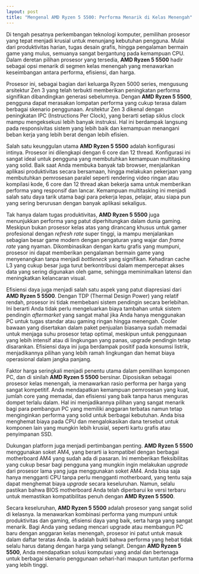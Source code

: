 ```yaml
---
layout: post
title: "Mengenal AMD Ryzen 5 5500: Performa Menarik di Kelas Menengah"
---
```


Di tengah pesatnya perkembangan teknologi komputer, pemilihan prosesor yang tepat menjadi krusial untuk menunjang kebutuhan pengguna. Mulai dari produktivitas harian, tugas desain grafis, hingga pengalaman bermain game yang mulus, semuanya sangat bergantung pada kemampuan CPU. Dalam deretan pilihan prosesor yang tersedia, **AMD Ryzen 5 5500** hadir sebagai opsi menarik di segmen kelas menengah yang menawarkan keseimbangan antara performa, efisiensi, dan harga.

Prosesor ini, sebagai bagian dari keluarga Ryzen 5000 series, mengusung arsitektur Zen 3 yang telah terbukti memberikan peningkatan performa signifikan dibandingkan generasi sebelumnya. Dengan **AMD Ryzen 5 5500**, pengguna dapat merasakan lompatan performa yang cukup terasa dalam berbagai skenario penggunaan. Arsitektur Zen 3 dikenal dengan peningkatan IPC (Instructions Per Clock), yang berarti setiap siklus clock mampu mengeksekusi lebih banyak instruksi. Hal ini berdampak langsung pada responsivitas sistem yang lebih baik dan kemampuan menangani beban kerja yang lebih berat dengan lebih efisien.

Salah satu keunggulan utama **AMD Ryzen 5 5500** adalah konfigurasi intinya. Prosesor ini dilengkapi dengan 6 core dan 12 thread. Konfigurasi ini sangat ideal untuk pengguna yang membutuhkan kemampuan multitasking yang solid. Baik saat Anda membuka banyak tab browser, menjalankan aplikasi produktivitas secara bersamaan, hingga melakukan pekerjaan yang membutuhkan pemrosesan paralel seperti rendering video ringan atau kompilasi kode, 6 core dan 12 thread akan bekerja sama untuk memberikan performa yang responsif dan lancar. Kemampuan multitasking ini menjadi salah satu daya tarik utama bagi para pekerja lepas, pelajar, atau siapa pun yang sering berurusan dengan banyak aplikasi sekaligus.

Tak hanya dalam tugas produktivitas, **AMD Ryzen 5 5500** juga menunjukkan performa yang patut diperhitungkan dalam dunia gaming. Meskipun bukan prosesor kelas atas yang dirancang khusus untuk gamer profesional dengan *refresh rate* super tinggi, ia mampu menjalankan sebagian besar game modern dengan pengaturan yang wajar dan *frame rate* yang nyaman. Dikombinasikan dengan kartu grafis yang mumpuni, prosesor ini dapat memberikan pengalaman bermain game yang menyenangkan tanpa menjadi *bottleneck* yang signifikan. Kehadiran cache L3 yang cukup besar juga turut berkontribusi dalam mempercepat akses data yang sering digunakan oleh game, sehingga meminimalkan latensi dan meningkatkan kelancaran visual.

Efisiensi daya juga menjadi salah satu aspek yang patut diapresiasi dari **AMD Ryzen 5 5500**. Dengan TDP (Thermal Design Power) yang relatif rendah, prosesor ini tidak membebani sistem pendingin secara berlebihan. Ini berarti Anda tidak perlu mengeluarkan biaya tambahan untuk sistem pendingin *aftermarket* yang sangat mahal jika Anda hanya menggunakan PC untuk tugas standar atau gaming ringan hingga menengah. Cooler bawaan yang disertakan dalam paket penjualan biasanya sudah memadai untuk menjaga suhu prosesor tetap optimal, meskipun untuk penggunaan yang lebih intensif atau di lingkungan yang panas, upgrade pendingin tetap disarankan. Efisiensi daya ini juga berdampak positif pada konsumsi listrik, menjadikannya pilihan yang lebih ramah lingkungan dan hemat biaya operasional dalam jangka panjang.

Faktor harga seringkali menjadi penentu utama dalam pemilihan komponen PC, dan di sinilah **AMD Ryzen 5 5500** bersinar. Diposisikan sebagai prosesor kelas menengah, ia menawarkan rasio performa per harga yang sangat kompetitif. Anda mendapatkan kemampuan pemrosesan yang kuat, jumlah core yang memadai, dan efisiensi yang baik tanpa harus menguras dompet terlalu dalam. Hal ini menjadikannya pilihan yang sangat menarik bagi para pembangun PC yang memiliki anggaran terbatas namun tetap menginginkan performa yang solid untuk berbagai kebutuhan. Anda bisa menghemat biaya pada CPU dan mengalokasikan dana tersebut untuk komponen lain yang mungkin lebih krusial, seperti kartu grafis atau penyimpanan SSD.

Dukungan platform juga menjadi pertimbangan penting. **AMD Ryzen 5 5500** menggunakan soket AM4, yang berarti ia kompatibel dengan berbagai motherboard AM4 yang sudah ada di pasaran. Ini memberikan fleksibilitas yang cukup besar bagi pengguna yang mungkin ingin melakukan *upgrade* dari prosesor lama yang juga menggunakan soket AM4. Anda bisa saja hanya mengganti CPU tanpa perlu mengganti motherboard, yang tentu saja dapat menghemat biaya *upgrade* secara keseluruhan. Namun, selalu pastikan bahwa BIOS motherboard Anda telah diperbarui ke versi terbaru untuk memastikan kompatibilitas penuh dengan **AMD Ryzen 5 5500**.

Secara keseluruhan, **AMD Ryzen 5 5500** adalah prosesor yang sangat solid di kelasnya. Ia menawarkan kombinasi performa yang mumpuni untuk produktivitas dan gaming, efisiensi daya yang baik, serta harga yang sangat menarik. Bagi Anda yang sedang mencari upgrade atau membangun PC baru dengan anggaran kelas menengah, prosesor ini patut untuk masuk dalam daftar teratas Anda. Ia adalah bukti bahwa performa yang hebat tidak selalu harus datang dengan harga yang selangit. Dengan **AMD Ryzen 5 5500**, Anda mendapatkan solusi komputasi yang andal dan bertenaga untuk berbagai skenario penggunaan sehari-hari maupun tuntutan performa yang lebih tinggi.
